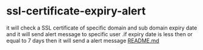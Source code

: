 # ssl-certificate-expiry-alert
it will check a SSL certificate of specific domain and sub domain expiry date and it will send alert message to specific user .if expiry date is less then or equal to 7 days then it will send a alert message 
[README.md](https://github.com/domadiyaamish/ssl-certificate-expiry-alert/files/8705858/README.md)

